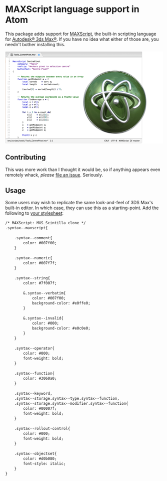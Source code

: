 # MAXScript language support in Atom

This package adds support for [MAXScript][1], the built-in scripting language for [Autodesk® 3ds Max®][2].
If you have no idea what either of those are, you needn't bother installing this.

![Up and Atom](https://raw.githubusercontent.com/Alhadis/language-maxscript/master/preview.png)


Contributing
------------
This was more work than I thought it would be, so if anything appears even remotely whack, *please* [file an issue][3]. Seriously.


Usage
-----
Some users may wish to replicate the same look-and-feel of 3DS Max's built-in editor.
In which case, they can use this as a starting-point. Add the following to [your stylesheet][4]:

~~~less
/* MAXScript: MXS_Scintilla clone */
.syntax--maxscript{
	
	.syntax--comment{
		color: #007f00;
	}
	
	.syntax--numeric{
		color: #007f7f;
	}
	
	.syntax--string{
		color: #7f007f;
		
		&.syntax--verbatim{
			color: #007f00;
			background-color: #e0ffe0;
		}
		
		&.syntax--invalid{
			color: #000;
			background-color: #e0c0e0;
		}
	}
	
	.syntax--operator{
		color: #000;
		font-weight: bold;
	}
	
	.syntax--function{
		color: #3060a0;
	}
	
	.syntax--keyword,
	.syntax--storage.syntax--type.syntax--function,
	.syntax--storage.syntax--modifier.syntax--function{
		color: #00007f;
		font-weight: bold;
	}
	
	.syntax--rollout-control{
		color: #000;
		font-weight: bold;
	}
	
	.syntax--objectset{
		color: #d0b080;
		font-style: italic;
	}
}
~~~

[1]: http://www.autodesk.com/3dsmax-maxscript-2012-enu
[2]: http://www.autodesk.com.au/products/3ds-max/overview
[3]: https://github.com/Alhadis/language-maxscript/issues/new
[4]: http://flight-manual.atom.io/using-atom/sections/basic-customization/#style-tweaks
